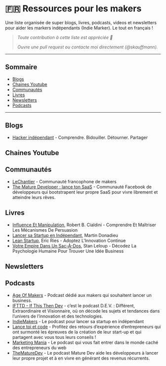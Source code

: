 # 🇫🇷 Ressources pour les makers

Une liste organisée de super blogs, livres, podcasts, videos et newsletters pour aider les markers indépendants (Indie Marker). Le tout en français !

> _Toute contribution à cette liste est appréciée 🥰_
>
> _Ouvre une pull request ou contacte moi directement (@skauffmann)._

---

## Sommaire

- [Blogs](#Blogs)
- [Chaines Youtube](#chaines-youtube)
- [Communautés](#communautés)
- [Livres](#livres)
- [Newsletters](#newsletter)
- [Podcasts](#podcasts)

---

## Blogs

- [Hacker indépendant](https://johackim.com) - Comprendre. Bidouiller. Détourner. Partager

## Chaines Youtube

## Communautés

- [LeChantier](https://lechantier.co) - Communauté francophone de makers
- [The Mature Developer : lance ton SaaS](https://www.facebook.com/groups/thematuredev) - Communauté Facebook de développeurs qui bootstrapent leur propre SaaS pour vivre librement et atteindre leurs rêves.

## Livres

- [Influence Et Manipulation](https://www.librairiesindependantes.com/product/9782266227926/), Robert B. Cialdini - Comprendre Et Maîtriser Les Mécanismes De Persuasion
- [Lancer sa Startup en Indépendant](https://www.amazon.fr/Lancer-sa-Startup-en-Ind%C3%A9pendant/dp/B08P59H8ZD), Martin Donadieu
- [Lean Startup](https://www.librairiesindependantes.com/product/9782744066405/), Eric Ries - Adoptez L'Innovation Continue
- [Votre Empire Dans Un Sac-À-Dos](https://www.librairiesindependantes.com/product/9782212572230/), Stan Leloup - Décodez La Psychologie Humaine Pour Trouver Une Idée Business

## Newsletters

## Podcasts

- [Age Of Makers](https://anchor.fm/ageofmakers) - Podcast dédié aux makers qui souhaitent lancer un business.
- [IFTTD - If This Then Dev](https://ifttd.io/) - c’est le podcast D.E.V. : Différent, Extraordinaire et Visionnaire, où on décode les sujets et tendances dans l’univers de l’innovation et des technologies.
- [IndieMakers](https://indiemakers.fr/) - Le podcast pour lancer sa startup en indépendant
- [Lance toi et code](https://lancetoietcode.fr) - Profitez des retours d’expérience d’entrepreneurs qui ont surmonté les épreuves de la création de leur start-up et qui partagent avec vous tous leurs conseils !
- [Marketing Mania](https://marketingmania.fr/podcast/) - Le podcast qui vous fait entrer dans le monde caché des entrepreneurs du web
- [TheMatureDev](https://www.themature.dev/) - Le podcast Mature Dev aide les développeurs à lancer leur propre projet et à en vivre en générant des revenus récurrents.
